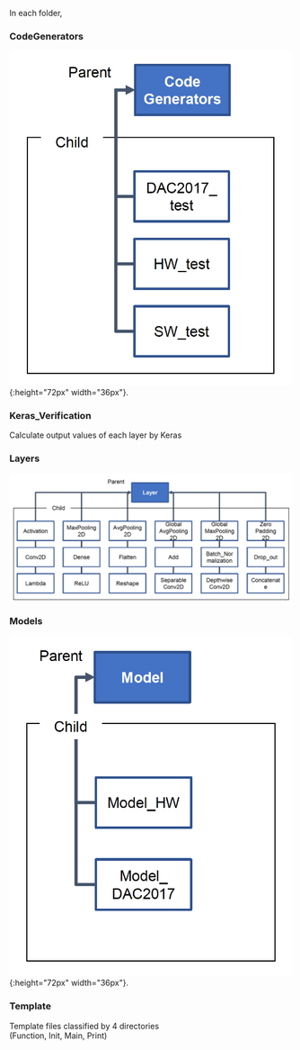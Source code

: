 
In each folder, 

### CodeGenerators  

![codegene](../image/codegene.jpeg){:height="72px" width="36px"}.    

### Keras_Verification  

Calculate output values of each layer by Keras

### Layers  

![layer](../image/layer.jpeg)  

### Models  

![model](../image/model.jpeg){:height="72px" width="36px"}.    

### Template  

Template files classified by 4 directories  
(Function, Init, Main, Print)

